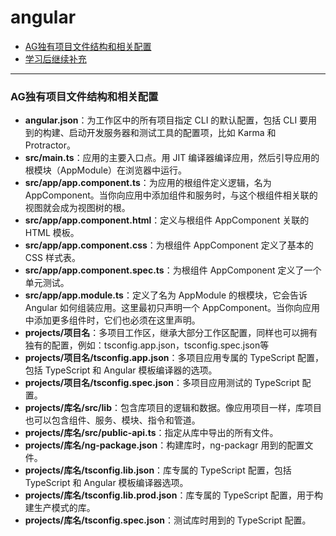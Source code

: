 # angular
- <a href='#topic1'>AG独有项目文件结构和相关配置</a>
- <a href='#topic2'>学习后继续补充</a>　

---

### <a id='topic1' style='text-decoration:none;'>AG独有项目文件结构和相关配置</a>

- <b>angular.json</b>：为工作区中的所有项目指定 CLI 的默认配置，包括 CLI 要用到的构建、启动开发服务器和测试工具的配置项，比如 Karma 和 Protractor。
- <b>src/main.ts</b>：应用的主要入口点。用 JIT 编译器编译应用，然后引导应用的根模块（AppModule）在浏览器中运行。
- <b>src/app/app.component.ts</b>：为应用的根组件定义逻辑，名为 AppComponent。当你向应用中添加组件和服务时，与这个根组件相关联的视图就会成为视图树的根。
- <b>src/app/app.component.html</b>：定义与根组件 AppComponent 关联的 HTML 模板。
- <b>src/app/app.component.css</b>：为根组件 AppComponent 定义了基本的 CSS 样式表。
- <b>src/app/app.component.spec.ts</b>：为根组件 AppComponent 定义了一个单元测试。
- <b>src/app/app.module.ts</b>：定义了名为 AppModule 的根模块，它会告诉 Angular 如何组装应用。这里最初只声明一个 AppComponent。当你向应用中添加更多组件时，它们也必须在这里声明。
- <b>projects/项目名</b>：多项目工作区，继承大部分工作区配置，同样也可以拥有独有的配置，例如：tsconfig.app.json，tsconfig.spec.json等
- <b>projects/项目名/tsconfig.app.json</b>：多项目应用专属的 TypeScript 配置，包括 TypeScript 和 Angular 模板编译器的选项。
- <b>projects/项目名/tsconfig.spec.json</b>：多项目应用测试的 TypeScript 配置。
- <b>projects/库名/src/lib</b>：包含库项目的逻辑和数据。像应用项目一样，库项目也可以包含组件、服务、模块、指令和管道。
- <b>projects/库名/src/public-api.ts</b>：指定从库中导出的所有文件。
- <b>projects/库名/ng-package.json</b>：构建库时，ng-packagr 用到的配置文件。
- <b>projects/库名/tsconfig.lib.json</b>：库专属的 TypeScript 配置，包括 TypeScript 和 Angular 模板编译器选项。
- <b>projects/库名/tsconfig.lib.prod.json</b>：库专属的 TypeScript 配置，用于构建生产模式的库。
- <b>projects/库名/tsconfig.spec.json</b>：测试库时用到的 TypeScript 配置。
  